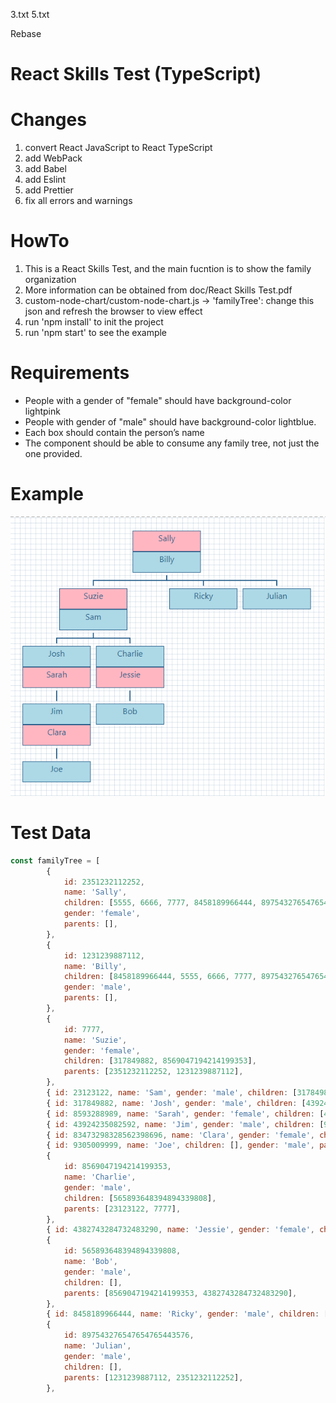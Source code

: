 3.txt
5.txt

Rebase

# React Skills Test (TypeScript)

# Changes
1. convert React JavaScript to React TypeScript
2. add WebPack
3. add Babel
4. add Eslint
5. add Prettier
6. fix all errors and warnings

# HowTo

1. This is a React Skills Test, and the main fucntion is to show the family organization
2. More information can be obtained from doc/React Skills Test.pdf
3. custom-node-chart/custom-node-chart.js ->
   'familyTree': change this json and refresh the browser to view effect
4. run 'npm install' to init the project
5. run 'npm start' to see the example
   
# Requirements

- People with a gender of "female" should have background-color lightpink
- People with gender of "male" should have background-color lightblue.
- Each box should contain the person’s name
- The component should be able to consume any family tree, not just the one provided.

# Example

![image](public/sample.png)

# Test Data

```javascript
const familyTree = [
        {
            id: 2351232112252,
            name: 'Sally',
            children: [5555, 6666, 7777, 8458189966444, 897543276547654765443576],
            gender: 'female',
            parents: [],
        },
        {
            id: 1231239887112,
            name: 'Billy',
            children: [8458189966444, 5555, 6666, 7777, 897543276547654765443576],
            gender: 'male',
            parents: [],
        },
        {
            id: 7777,
            name: 'Suzie',
            gender: 'female',
            children: [317849882, 8569047194214199353],
            parents: [2351232112252, 1231239887112],
        },
        { id: 23123122, name: 'Sam', gender: 'male', children: [317849882, 8569047194214199353], parents: [] },
        { id: 317849882, name: 'Josh', gender: 'male', children: [43924235082592], parents: [7777, 23123122] },
        { id: 8593288989, name: 'Sarah', gender: 'female', children: [43924235082592], parents: [] },
        { id: 43924235082592, name: 'Jim', gender: 'male', children: [9305009999], parents: [317849882, 8593288989] },
        { id: 83473298328562398696, name: 'Clara', gender: 'female', children: [9305009999], parents: [] },
        { id: 9305009999, name: 'Joe', children: [], gender: 'male', parents: [43924235082592, 83473298328562398696] },
        {
            id: 8569047194214199353,
            name: 'Charlie',
            gender: 'male',
            children: [565893648394894339808],
            parents: [23123122, 7777],
        },
        { id: 4382743284732483290, name: 'Jessie', gender: 'female', children: [565893648394894339808], parents: [] },
        {
            id: 565893648394894339808,
            name: 'Bob',
            gender: 'male',
            children: [],
            parents: [8569047194214199353, 4382743284732483290],
        },
        { id: 8458189966444, name: 'Ricky', gender: 'male', children: [], parents: [2351232112252, 1231239887112] },
        {
            id: 897543276547654765443576,
            name: 'Julian',
            gender: 'male',
            children: [],
            parents: [1231239887112, 2351232112252],
        },
```


